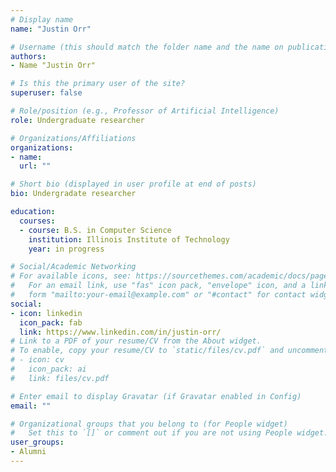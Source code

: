```yaml
---
# Display name
name: "Justin Orr"

# Username (this should match the folder name and the name on publications)
authors:
- Name "Justin Orr"

# Is this the primary user of the site?
superuser: false

# Role/position (e.g., Professor of Artificial Intelligence)
role: Undergraduate researcher

# Organizations/Affiliations
organizations:
- name: 
  url: ""

# Short bio (displayed in user profile at end of posts)
bio: Undergradate researcher

education:
  courses:
  - course: B.S. in Computer Science
    institution: Illinois Institute of Technology
    year: in progress

# Social/Academic Networking
# For available icons, see: https://sourcethemes.com/academic/docs/page-builder/#icons
#   For an email link, use "fas" icon pack, "envelope" icon, and a link in the
#   form "mailto:your-email@example.com" or "#contact" for contact widget.
social:
- icon: linkedin
  icon_pack: fab
  link: https://www.linkedin.com/in/justin-orr/
# Link to a PDF of your resume/CV from the About widget.
# To enable, copy your resume/CV to `static/files/cv.pdf` and uncomment the lines below.
# - icon: cv
#   icon_pack: ai
#   link: files/cv.pdf

# Enter email to display Gravatar (if Gravatar enabled in Config)
email: ""

# Organizational groups that you belong to (for People widget)
#   Set this to `[]` or comment out if you are not using People widget.
user_groups:
- Alumni
---
```

